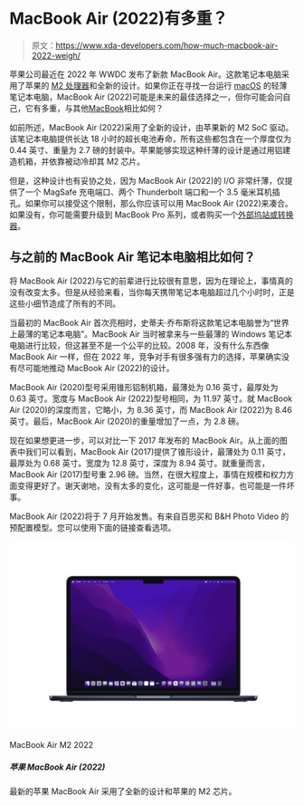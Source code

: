 # MacBook Air (2022)有多重？

> 原文：<https://www.xda-developers.com/how-much-macbook-air-2022-weigh/>

苹果公司最近在 2022 年 WWDC 发布了新款 MacBook Air。这款笔记本电脑采用了苹果的 [M2 处理器](https://www.xda-developers.com/apple-m2-launch/)和全新的设计。如果你正在寻找一台运行 [macOS](https://www.xda-developers.com/macos-ventura/) 的轻薄笔记本电脑，MacBook Air (2022)可能是未来的最佳选择之一，但你可能会问自己，它有多重，与其他[MacBook](https://www.xda-developers.com/best-macs/)相比如何？

如前所述，MacBook Air (2022)采用了全新的设计，由苹果新的 M2 SoC 驱动。该笔记本电脑提供长达 18 小时的超长电池寿命，所有这些都包含在一个厚度仅为 0.44 英寸、重量为 2.7 磅的封装中。苹果能够实现这种纤薄的设计是通过用铝建造机箱，并依靠被动冷却其 M2 芯片。

但是，这种设计也有妥协之处，因为 MacBook Air (2022)的 I/O 非常纤薄，仅提供了一个 MagSafe 充电端口、两个 Thunderbolt 端口和一个 3.5 毫米耳机插孔。如果你可以接受这个限制，那么你应该可以用 MacBook Air (2022)来凑合。如果没有，你可能需要升级到 MacBook Pro 系列，或者购买一个[外部坞站或转换器](https://www.xda-developers.com/best-docks-m1-imac/)。

## 与之前的 MacBook Air 笔记本电脑相比如何？

将 MacBook Air (2022)与它的前辈进行比较很有意思，因为在理论上，事情真的没有改变太多。但是从经验来看，当你每天携带笔记本电脑超过几个小时时，正是这些小细节造成了所有的不同。

当最初的 MacBook Air 首次亮相时，史蒂夫·乔布斯将这款笔记本电脑誉为“世界上最薄的笔记本电脑”。MacBook Air 当时被拿来与一些最薄的 Windows 笔记本电脑进行比较，但这甚至不是一个公平的比较。2008 年，没有什么东西像 MacBook Air 一样，但在 2022 年，竞争对手有很多强有力的选择，苹果确实没有尽可能地推动 MacBook Air (2022)的设计。

MacBook Air (2020)型号采用锥形铝制机箱，最薄处为 0.16 英寸，最厚处为 0.63 英寸。宽度与 MacBook Air (2022)型号相同，为 11.97 英寸。就 MacBook Air (2020)的深度而言，它略小，为 8.36 英寸，而 MacBook Air (2022)为 8.46 英寸。最后，MacBook Air (2020)的重量增加了一点，为 2.8 磅。

现在如果想更进一步，可以对比一下 2017 年发布的 MacBook Air。从上面的图表中我们可以看到，MacBook Air (2017)提供了锥形设计，最薄处为 0.11 英寸，最厚处为 0.68 英寸。宽度为 12.8 英寸，深度为 8.94 英寸。就重量而言，MacBook Air (2017)型号重 2.96 磅。当然，在很大程度上，事情在规模和权力方面变得更好了。谢天谢地，没有太多的变化，这可能是一件好事，也可能是一件坏事。

MacBook Air (2022)将于 7 月开始发售。有来自百思买和 B&H Photo Video 的预配置模型。您可以使用下面的链接查看选项。

 <picture>![The latest MacBook Air from Apple featuring its M2 processor](img/2d91b63728e352151b7d0bb0af574cda.png)</picture> 

MacBook Air M2 2022

##### 苹果 MacBook Air (2022)

最新的苹果 MacBook Air 采用了全新的设计和苹果的 M2 芯片。